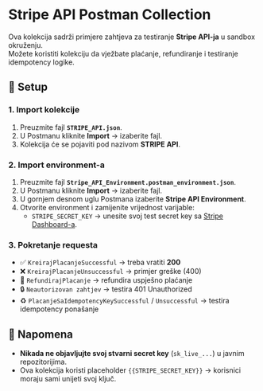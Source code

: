 # Stripe API Postman Collection

Ova kolekcija sadrži primjere zahtjeva za testiranje **Stripe API-ja** u sandbox okruženju.  
Možete koristiti kolekciju da vježbate plaćanje, refundiranje i testiranje idempotency logike.

## 🚀 Setup

### 1. Import kolekcije
1. Preuzmite fajl **`STRIPE_API.json`**.
2. U Postmanu kliknite **Import** → izaberite fajl.
3. Kolekcija će se pojaviti pod nazivom **STRIPE API**.

### 2. Import environment-a
1. Preuzmite fajl **`Stripe_API_Environment.postman_environment.json`**.
2. U Postmanu kliknite **Import** → izaberite fajl.
3. U gornjem desnom uglu Postmana izaberite **Stripe API Environment**.
4. Otvorite environment i zamijenite vrijednost varijable:
   - `STRIPE_SECRET_KEY` → unesite svoj test secret key sa [Stripe Dashboard-a](https://dashboard.stripe.com/test/apikeys).

### 3. Pokretanje requesta
- ✅ `KreirajPlacanjeSuccessful` → treba vratiti **200**
- ❌ `KreirajPlacanjeUnsuccessful` → primjer greške (400)
- 💸 `RefundirajPlacanje` → refundira uspješno plaćanje
- 🔒 `Neautorizovan zahtjev` → testira 401 Unauthorized
- ♻️ `PlacanjeSaIdempotencyKeySuccessful` / `Unsuccessful` → testira idempotency ponašanje

## 🔑 Napomena

- **Nikada ne objavljujte svoj stvarni secret key** (`sk_live_...`) u javnim repozitorijima.  
- Ova kolekcija koristi placeholder `{{STRIPE_SECRET_KEY}}` → korisnici moraju sami unijeti svoj ključ.  
